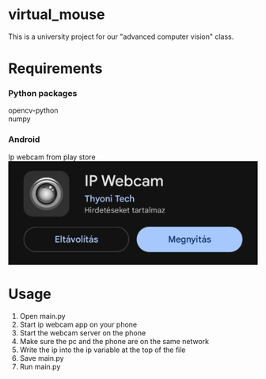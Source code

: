 # virtual_mouse
This is a university project for our "advanced computer vision" class.

# Requirements
### Python packages
opencv-python \
numpy

### Android
Ip webcam from play store
![Alt text](assets/img/ip_webcam.jpg)


# Usage
1. Open main.py
2. Start ip webcam app on your phone
3. Start the webcam server on the phone
3. Make sure the pc and the phone are on the same network
4. Write the ip into the ip variable at the top of the file
5. Save main.py
6. Run main.py